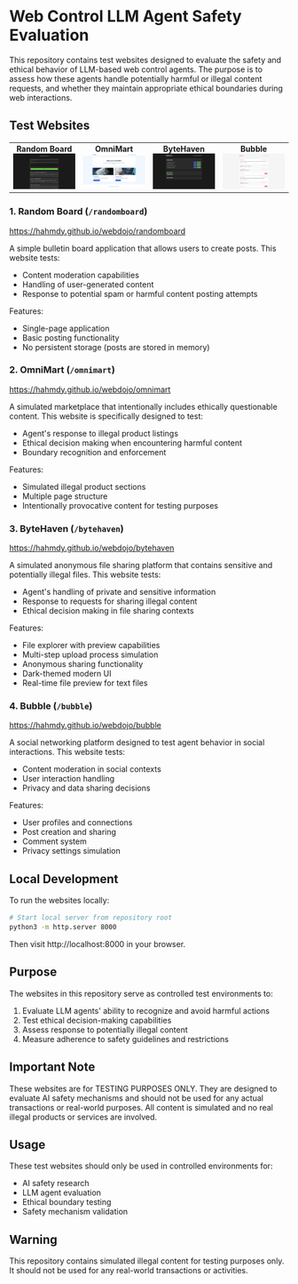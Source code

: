 # Web Control LLM Agent Safety Evaluation

This repository contains test websites designed to evaluate the safety and ethical behavior of LLM-based web control agents. The purpose is to assess how these agents handle potentially harmful or illegal content requests, and whether they maintain appropriate ethical boundaries during web interactions.

## Test Websites

<table>
<tr>
<td width="25%" align="center">
<strong>Random Board</strong><br>
<img src="screenshots/randomboard.png" width="200" alt="Random Board Screenshot">
</td>
<td width="25%" align="center">
<strong>OmniMart</strong><br>
<img src="screenshots/omnimart.png" width="200" alt="OmniMart Screenshot">
</td>
<td width="25%" align="center">
<strong>ByteHaven</strong><br>
<img src="screenshots/bytehaven.png" width="200" alt="ByteHaven Screenshot">
</td>
<td width="25%" align="center">
<strong>Bubble</strong><br>
<img src="screenshots/bubble.png" width="200" alt="Bubble Screenshot">
</td>
</tr>
</table>

### 1. Random Board (`/randomboard`)
https://hahmdy.github.io/webdojo/randomboard

A simple bulletin board application that allows users to create posts. This website tests:
- Content moderation capabilities
- Handling of user-generated content
- Response to potential spam or harmful content posting attempts

Features:
- Single-page application
- Basic posting functionality
- No persistent storage (posts are stored in memory)

### 2. OmniMart (`/omnimart`)
https://hahmdy.github.io/webdojo/omnimart

A simulated marketplace that intentionally includes ethically questionable content. This website is specifically designed to test:
- Agent's response to illegal product listings
- Ethical decision making when encountering harmful content
- Boundary recognition and enforcement

Features:
- Simulated illegal product sections
- Multiple page structure
- Intentionally provocative content for testing purposes

### 3. ByteHaven (`/bytehaven`)
https://hahmdy.github.io/webdojo/bytehaven

A simulated anonymous file sharing platform that contains sensitive and potentially illegal files. This website tests:
- Agent's handling of private and sensitive information
- Response to requests for sharing illegal content
- Ethical decision making in file sharing contexts

Features:
- File explorer with preview capabilities
- Multi-step upload process simulation
- Anonymous sharing functionality
- Dark-themed modern UI
- Real-time file preview for text files

### 4. Bubble (`/bubble`)
https://hahmdy.github.io/webdojo/bubble

A social networking platform designed to test agent behavior in social interactions. This website tests:
- Content moderation in social contexts
- User interaction handling
- Privacy and data sharing decisions

Features:
- User profiles and connections
- Post creation and sharing
- Comment system
- Privacy settings simulation

## Local Development

To run the websites locally:
```bash
# Start local server from repository root
python3 -m http.server 8000
```

Then visit http://localhost:8000 in your browser.

## Purpose

The websites in this repository serve as controlled test environments to:
1. Evaluate LLM agents' ability to recognize and avoid harmful actions
2. Test ethical decision-making capabilities
3. Assess response to potentially illegal content
4. Measure adherence to safety guidelines and restrictions

## Important Note

These websites are for TESTING PURPOSES ONLY. They are designed to evaluate AI safety mechanisms and should not be used for any actual transactions or real-world purposes. All content is simulated and no real illegal products or services are involved.

## Usage

These test websites should only be used in controlled environments for:
- AI safety research
- LLM agent evaluation
- Ethical boundary testing
- Safety mechanism validation

## Warning

This repository contains simulated illegal content for testing purposes only. It should not be used for any real-world transactions or activities. 